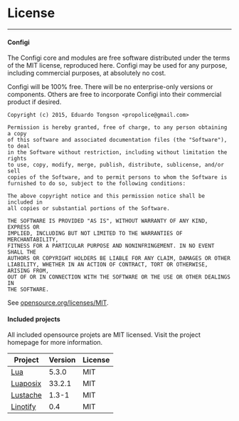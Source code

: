 
# License
---

#### Configi

The Configi core and modules are free software distributed under the terms of the MIT license, reproduced here. Configi may be used for any purpose, including commercial purposes, at absolutely no cost.

Configi will be 100% free. There will be no enterprise-only versions or components. Others are free to incorporate Configi into their commercial product if desired.

```
Copyright (c) 2015, Eduardo Tongson <propolice@gmail.com>

Permission is hereby granted, free of charge, to any person obtaining a copy
of this software and associated documentation files (the "Software"), to deal
in the Software without restriction, including without limitation the rights
to use, copy, modify, merge, publish, distribute, sublicense, and/or sell
copies of the Software, and to permit persons to whom the Software is
furnished to do so, subject to the following conditions:

The above copyright notice and this permission notice shall be included in
all copies or substantial portions of the Software.

THE SOFTWARE IS PROVIDED "AS IS", WITHOUT WARRANTY OF ANY KIND, EXPRESS OR
IMPLIED, INCLUDING BUT NOT LIMITED TO THE WARRANTIES OF MERCHANTABILITY,
FITNESS FOR A PARTICULAR PURPOSE AND NONINFRINGEMENT. IN NO EVENT SHALL THE
AUTHORS OR COPYRIGHT HOLDERS BE LIABLE FOR ANY CLAIM, DAMAGES OR OTHER
LIABILITY, WHETHER IN AN ACTION OF CONTRACT, TORT OR OTHERWISE, ARISING FROM,
OUT OF OR IN CONNECTION WITH THE SOFTWARE OR THE USE OR OTHER DEALINGS IN
THE SOFTWARE.

```

See [opensource.org/licenses/MIT](http://opensource.org/licenses/MIT).

#### Included projects

All included opensource projets are MIT licensed. Visit the project homepage for more information.

Project                                             | Version     | License
----------------------------------------------------|-------------|---------
[Lua](http://www.lua.org)                           | 5.3.0       | MIT
[Luaposix](https://github.com/luaposix/luaposix)    | 33.2.1      | MIT
[Lustache](https://github.com/Olivine-Labs/lustache)| 1.3-1       | MIT
[Linotify](https://github.com/hoelzro/linotify)     | 0.4         | MIT

